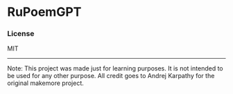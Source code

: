 # RuPoemGPT

<!-- ![header](header.png)

RuPoemGPT is a reimplementation of the original [makemore](https://github.com/karpathy/makemore) project by Andrej Karpathy. This version just replicates the functionalities. Core features such as character-level language modeling and a simple neural network for generating text are preserved. Enhancements include improved model performance and additional text generation features. This project is particularly beneficial for those interested in natural language processing and serves as a practical platform for exploring text generation.

### Installation

To get started with this enhanced version of makemore, follow these steps:

1. **Fork the Repository:** Begin by forking my repository into your GitHub account. Click on the "Fork" button located at the top-right of the repository page.

2. **Clone and Set Up:** After forking, clone the repository to your local environment:

   ```bash
   git clone https://github.com/gromdimon/makemore.git
   ```

   Navigate into the cloned directory:

   ```bash
   cd makemore
   ```

   Install the required dependencies:

   ```bash
   pip install -r requirements.txt
   ```

### Example Usage

Since the real module is not available, you can use any of notebooks in the repo and run them in Google Colab. The notebooks are self-contained and include all the necessary code and instructions. All example generations are provided at the end of each notebook.

**Example:**

```python
# sample from the model
g = torch.Generator().manual_seed(2147483647 + 10)

for _ in range(20):
    
    out = []
    context = [0] * block_size # initialize with all ...
    while True:
      emb = C[torch.tensor([context])] # (1,block_size,d)
      h = torch.tanh(emb.view(1, -1) @ W1 + b1)
      logits = h @ W2 + b2
      probs = F.softmax(logits, dim=1)
      ix = torch.multinomial(probs, num_samples=1, generator=g).item()
      context = context[1:] + [ix]
      out.append(ix)
      if ix == 0:
        break
    
    print(''.join(itos[i] for i in out))
```
-->
### License

MIT

---

Note: This project was made just for learning purposes. It is not intended to be used for any other purpose. All credit goes to Andrej Karpathy for the original makemore project.
